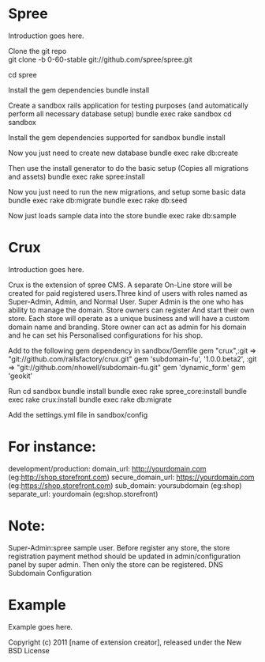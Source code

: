 ﻿Spree
====

Introduction goes here.

Clone the git repo   
git clone -b 0-60-stable git://github.com/spree/spree.git

cd spree

Install the gem dependencies
bundle install

Create a sandbox rails application for testing purposes (and automatically perform all necessary database setup)
bundle exec rake sandbox
cd sandbox

Install the gem dependencies supported for sandbox
bundle install

Now you just need to create new database
bundle exec rake db:create

Then use the install generator to do the basic setup (Copies all migrations and assets)
bundle exec rake spree:install

Now you just need to run the new migrations, and setup some basic data
bundle exec rake db:migrate
bundle exec rake db:seed

Now just loads sample data into the store
bundle exec rake db:sample

Crux
====

Introduction goes here.


Crux is the extension of spree CMS. A separate On-Line store will be created for paid registered users.Three kind of users with roles named as Super-Admin, Admin, and Normal
User. Super Admin is the one who has ability to manage the domain. Store owners can register
And start their own store. Each store will operate as a unique business and will have a custom
domain name and branding. Store owner can act as admin for his domain and he can set his
Personalised configurations for his shop.

Add to the following gem dependency in sandbox/Gemfile
gem "crux",:git => "git://github.com/railsfactory/crux.git"
gem 'subdomain-fu', '1.0.0.beta2', :git => "git://github.com/nhowell/subdomain-fu.git"
gem 'dynamic_form'
gem 'geokit'

Run
cd sandbox
bundle install
bundle exec rake spree_core:install
bundle exec rake crux:install
bundle exec rake db:migrate

Add the settings.yml file in sandbox/config






For instance:
====

development/production:
domain_url: http://yourdomain.com (eg:http://shop.storefront.com)
secure_domain_url: https://yourdomain.com (eg:https://shop.storefront.com)
sub_domain: yoursubdomain (eg:shop)
separate_url: yourdomain (eg:shop.storefront)

Note:
====

Super-Admin:spree sample user.
Before register any store, the store registration payment method  should be updated in admin/configuration panel by super admin. Then only the store can be registered.
DNS Subdomain Configuration

Example
=======

Example goes here.


Copyright (c) 2011 [name of extension creator], released under the New BSD License

